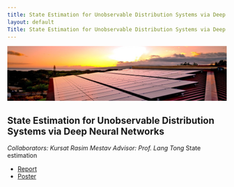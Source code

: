 ```yaml
---
title: State Estimation for Unobservable Distribution Systems via Deep Neural Networks
layout: default
Title: State Estimation for Unobservable Distribution Systems via Deep Neural Networks
---
```


![](public/img/solar-panels.jpg)

## State Estimation for Unobservable Distribution Systems via Deep Neural Networks 
 *Collaborators: Kursat Rasim Mestav*
 *Advisor: Prof. Lang Tong*
State estimation

* [Report](JLuengo_MEngReport.pdf)
* [Poster](Jluengo_MEngPoster.pdf)